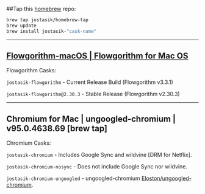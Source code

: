 ##Tap this [homebrew](brew.sh) repo:

```bash
brew tap jostasik/homebrew-tap
brew update
brew install jostasik-"cask-name"
```
---

## [Flowgorithm-macOS | Flowgorithm for Mac OS](https://www.github.com/jostasik/Flowgorithm-macOS)

Flowgorithm Casks:

`jostasik-flowgorithm` - Current Release Build (Flowgorithm v3.3.1)

`jostasik-flowgorithm@2.30.3` - Stable Release (Flowgorithm v2.30.3)

---

## Chromium for Mac | ungoogled-chromium | v95.0.4638.69 [brew tap]

Chromium Casks:

`jostasik-chromium` - Includes Google Sync and wildvine [DRM for Netflix].

`jostasik-chromium-nosync` - Does not include Google Sync nor wildvine.

`jostasik-chromium-ungoogled` - ungoogled-chromium [Eloston/ungoogled-chromium](https://github.com/cpbotha/homebrew-marmaduke-chromium).
